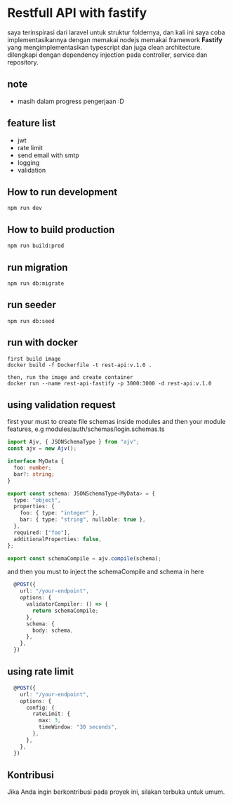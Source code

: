 # Restfull API with fastify
saya terinspirasi dari laravel untuk struktur foldernya, dan kali ini saya coba implementasikannya dengan memakai nodejs memakai framework **Fastify** yang mengimplementasikan typescript dan juga clean architecture. dilengkapi dengan dependency injection pada controller, service dan repository.

## note
- masih dalam progress pengerjaan :D

## feature list
- jwt
- rate limit
- send email with smtp
- logging
- validation

## How to run development
```
npm run dev
```

## How to build production
```
npm run build:prod
```

## run migration
```
npm run db:migrate
```

## run seeder
```
npm run db:seed
```

## run with docker
```
first build image
docker build -f Dockerfile -t rest-api:v.1.0 .

then, run the image and create container
docker run --name rest-api-fastify -p 3000:3000 -d rest-api:v.1.0
```

## using validation request
first your must to create file schemas inside modules and then your module features, e.g modules/auth/schemas/login.schemas.ts
```login.schemas.ts
import Ajv, { JSONSchemaType } from "ajv";
const ajv = new Ajv();

interface MyData {
  foo: number;
  bar?: string;
}

export const schema: JSONSchemaType<MyData> = {
  type: "object",
  properties: {
    foo: { type: "integer" },
    bar: { type: "string", nullable: true },
  },
  required: ["foo"],
  additionalProperties: false,
};

export const schemaCompile = ajv.compile(schema);
```
and then you must to inject the schemaCompile and schema in here
```auth.controller.ts
  @POST({
    url: "/your-endpoint",
    options: {
      validatorCompiler: () => {
        return schemaCompile;
      },
      schema: {
        body: schema,
      },
    },
  })
```


## using rate limit
```auth.controller.ts
  @POST({
    url: "/your-endpoint",
    options: {
      config: {
        rateLimit: {
          max: 3,
          timeWindow: "30 seconds",
        },
      },
    },
  })
```

## Kontribusi
Jika Anda ingin berkontribusi pada proyek ini, silakan terbuka untuk umum.

